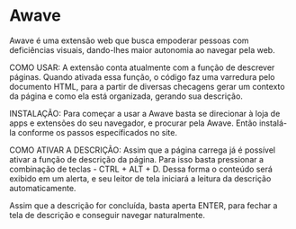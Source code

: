 # Awave
Awave é uma extensão web que busca empoderar pessoas com deficiências visuais, dando-lhes maior autonomia ao navegar pela web.

COMO USAR: A extensão conta atualmente com a função de descrever páginas. Quando ativada essa função, o código faz uma varredura pelo documento HTML, para a partir de diversas checagens gerar um contexto da página e como ela está organizada, gerando sua descrição.

INSTALAÇÃO: Para começar a usar a Awave basta se direcionar à loja de apps e extensões do seu navegador, e procurar pela Awave. Então instalá-la conforme os passos específicados no site. 

COMO ATIVAR A DESCRIÇÃO: Assim que a página carrega já é possível ativar a função de descrição da página. Para isso basta pressionar a combinação de teclas - CTRL + ALT + D. Dessa forma o conteúdo será exibido em um alerta, e seu leitor de tela iniciará a leitura da descrição automaticamente.

Assim que a descrição for concluída, basta aperta ENTER, para fechar a tela de descrição e conseguir navegar naturalmente.